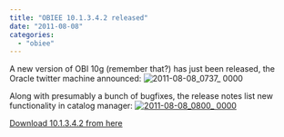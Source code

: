 ```yaml
---
title: "OBIEE 10.1.3.4.2 released"
date: "2011-08-08"
categories: 
  - "obiee"
---
```


A new version of OBI 10g (remember that?) has just been released, the Oracle twitter machine announced: ![](/images/rnm1978/2011-08-08_0737_-0000.png "2011-08-08_0737_ 0000")

Along with presumably a bunch of bugfixes, the release notes list new functionality in catalog manager: [![](/images/rnm1978/2011-08-08_0800_-0000.png "2011-08-08_0800_ 0000")](http://download.oracle.com/docs/cd/E10415_01/doc/bi.1013/e10404/general.htm#CHDGCEAE)

[Download 10.1.3.4.2 from here](http://www.oracle.com/technetwork/middleware/bi-enterprise-edition/downloads/business-intelligence-10g-165415.html)
